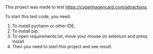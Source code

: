 This project was made to test https://copenhagencard.com/attractions.

To start this test code, you need:

1. To install pycharm or other IDE;
2. To install pip;
3. To open requirements.txt, move your mouse on selenium and press install
4. Then you need to start this project and see result.
